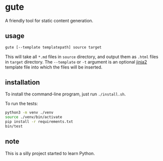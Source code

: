 # gute

A friendly tool for static content generation.

## usage

```bash
gute [--template templatepath] source target
```

This will take all `*.md` files in `source` directory, and output them as `.html` files in `target` directory. The `--template` or `-t` argument is an optional [jinja2](http://jinja.pocoo.org/) template file into which the files will be inserted.

## installation

To install the command-line program, just run `./install.sh`.

To run the tests:

```bash
python3 -m venv ./venv
source ./venv/bin/activate
pip install -r requirements.txt
bin/test
```

## note

This is a silly project started to learn Python.